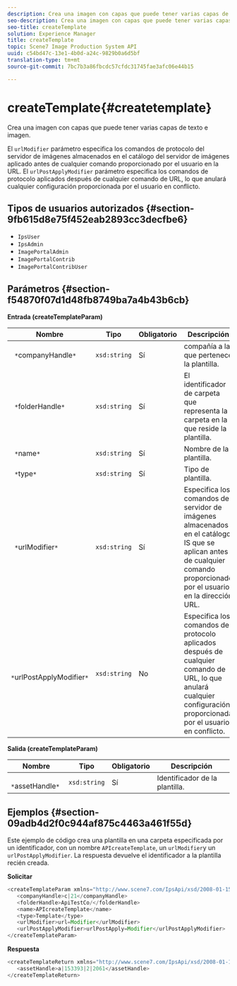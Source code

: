 ```yaml
---
description: Crea una imagen con capas que puede tener varias capas de texto e imagen.
seo-description: Crea una imagen con capas que puede tener varias capas de texto e imagen.
seo-title: createTemplate
solution: Experience Manager
title: createTemplate
topic: Scene7 Image Production System API
uuid: c54bd47c-13e1-4b0d-a24c-9829b0a6d5bf
translation-type: tm+mt
source-git-commit: 7bc7b3a86fbcdc57cfdc31745fae3afc06e44b15

---
```



# createTemplate{#createtemplate}

Crea una imagen con capas que puede tener varias capas de texto e imagen.

El `urlModifier` parámetro especifica los comandos de protocolo del servidor de imágenes almacenados en el catálogo del servidor de imágenes aplicado antes de cualquier comando proporcionado por el usuario en la URL. El `urlPostApplyModifier` parámetro especifica los comandos de protocolo aplicados después de cualquier comando de URL, lo que anulará cualquier configuración proporcionada por el usuario en conflicto.

## Tipos de usuarios autorizados {#section-9fb615d8e75f452eab2893cc3decfbe6}

* `IpsUser`
* `IpsAdmin`
* `ImagePortalAdmin`
* `ImagePortalContrib`
* `ImagePortalContribUser`

## Parámetros {#section-f54870f07d1d48fb8749ba7a4b43b6cb}

**Entrada (createTemplateParam)**

| Nombre | Tipo | Obligatorio | Descripción |
|---|---|---|---|
| ` *`companyHandle`*` | `xsd:string` | Sí | compañía a la que pertenece la plantilla. |
| ` *`folderHandle`*` | `xsd:string` | Sí | El identificador de carpeta que representa la carpeta en la que reside la plantilla. |
| ` *`name`*` | `xsd:string` | Sí | Nombre de la plantilla. |
| ` *`type`*` | `xsd:string` | Sí | Tipo de plantilla. |
| ` *`urlModifier`*` | `xsd:string` | Sí | Especifica los comandos del servidor de imágenes almacenados en el catálogo IS que se aplican antes de cualquier comando proporcionado por el usuario en la dirección URL. |
| ` *`urlPostApplyModifier`*` | `xsd:string` | No | Especifica los comandos de protocolo aplicados después de cualquier comando de URL, lo que anulará cualquier configuración proporcionada por el usuario en conflicto. |

**Salida (createTemplateParam)**

| Nombre | Tipo | Obligatorio | Descripción |
|---|---|---|---|
| ` *`assetHandle`*` | `xsd:string` | Sí | Identificador de la plantilla. |

## Ejemplos {#section-09adb4d2f0c944af875c4463a461f55d}

Este ejemplo de código crea una plantilla en una carpeta especificada por un identificador, con un nombre `APIcreateTemplate`, un `urlModifier`y un `urlPostApplyModifier`. La respuesta devuelve el identificador a la plantilla recién creada.

**Solicitar**

```java
<createTemplateParam xmlns="http://www.scene7.com/IpsApi/xsd/2008-01-15">
   <companyHandle>c|21</companyHandle>
   <folderHandle>ApiTestCo/</folderHandle>
   <name>APIcreateTemplate</name>
   <type>Template</type>
   <urlModifier>url=Modifier</urlModifier>
   <urlPostApplyModifier>urlPostApply=Modifier</urlPostApplyModifier>
</createTemplateParam>
```

**Respuesta**

```java
<createTemplateReturn xmlns="http://www.scene7.com/IpsApi/xsd/2008-01-15">
   <assetHandle>a|153393|2|2061</assetHandle>
</createTemplateReturn>
```

